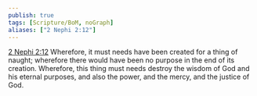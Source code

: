 ```yaml
---
publish: true
tags: [Scripture/BoM, noGraph]
aliases: ["2 Nephi 2:12"]
---
```

[2 Nephi 2:12](https://churchofjesuschrist.org/study/scriptures/bofm/2-ne/2?lang=eng&id=p12#p12) Wherefore, it must needs have been created for a thing of naught; wherefore there would have been no purpose in the end of its creation. Wherefore, this thing must needs destroy the wisdom of God and his eternal purposes, and also the power, and the mercy, and the justice of God.
